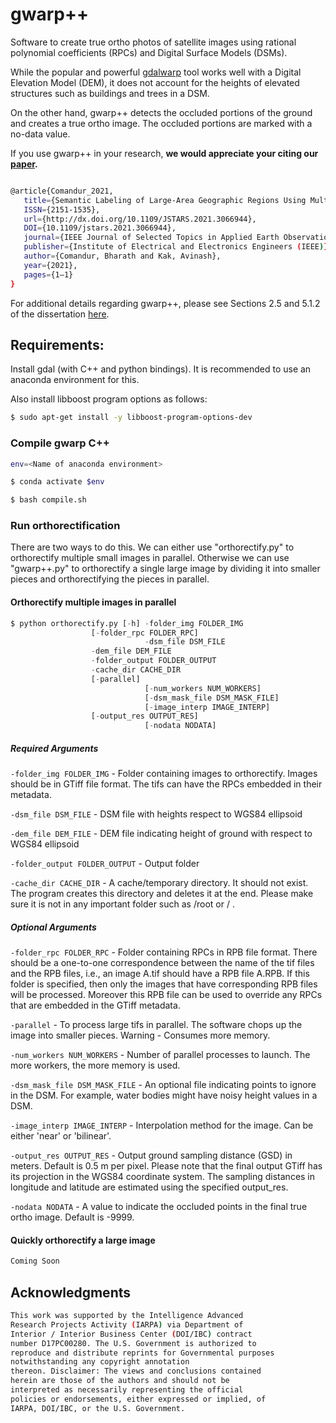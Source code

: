# gwarp++

Software to create true ortho photos of satellite images using rational polynomial coefficients (RPCs) and Digital Surface Models (DSMs).

While the popular and powerful [gdalwarp](https://gdal.org/programs/gdalwarp.html) tool works well with a Digital Elevation Model (DEM), it does not account for the heights of elevated structures such as buildings and trees in a DSM.

On the other hand, gwarp++ detects the occluded portions of the ground and creates a true ortho image. The occluded portions are marked with a no-data value. 

If you use gwarp++ in your research, **we would appreciate your citing our [paper](https://arxiv.org/abs/2008.10271).**

```bash

@article{Comandur_2021,
   title={Semantic Labeling of Large-Area Geographic Regions Using Multi-View and Multi-Date Satellite Images and Noisy OSM Training Labels},
   ISSN={2151-1535},
   url={http://dx.doi.org/10.1109/JSTARS.2021.3066944},
   DOI={10.1109/jstars.2021.3066944},
   journal={IEEE Journal of Selected Topics in Applied Earth Observations and Remote Sensing},
   publisher={Institute of Electrical and Electronics Engineers (IEEE)},
   author={Comandur, Bharath and Kak, Avinash},
   year={2021},
   pages={1–1}
}

```

For additional details regarding gwarp++, please see Sections 2.5 and 5.1.2 of the dissertation [here](https://hammer.figshare.com/articles/thesis/Semantic_Labeling_of_Large_Geographic_Areas_Using_Multi-Date_and_Multi-View_Satellite_Images_and_Noisy_OpenStreetMap_Labels/12739556).

## Requirements:

Install gdal (with C++ and python bindings). It is recommended to use an anaconda environment for this.

Also install libboost program options as follows:
```bash
$ sudo apt-get install -y libboost-program-options-dev
```
### Compile gwarp C++
```bash
env=<Name of anaconda environment>

$ conda activate $env

$ bash compile.sh
```
### Run orthorectification

There are two ways to do this. We can either use "orthorectify.py" to orthorectify multiple small images in parallel. Otherwise we can use "gwarp++.py" to orthorectify a single large image by dividing it into smaller pieces and orthorectifying the pieces in parallel.

#### Orthorectify multiple images in parallel
```python
$ python orthorectify.py [-h] -folder_img FOLDER_IMG
  	 		      [-folder_rpc FOLDER_RPC]
                       	      -dsm_file DSM_FILE
			      -dem_file DEM_FILE
			      -folder_output FOLDER_OUTPUT
			      -cache_dir CACHE_DIR
			      [-parallel]
                       	      [-num_workers NUM_WORKERS]
                       	      [-dsm_mask_file DSM_MASK_FILE]
                       	      [-image_interp IMAGE_INTERP]
			      [-output_res OUTPUT_RES]
                       	      [-nodata NODATA]
```

##### Required Arguments

``` -folder_img FOLDER_IMG ``` - Folder containing images to orthorectify. Images should be in GTiff file format. The tifs can have the RPCs embedded in their metadata.

``` -dsm_file DSM_FILE ``` - DSM file with heights respect to WGS84 ellipsoid

``` -dem_file DEM_FILE ``` - DEM file indicating height of ground with respect to WGS84 ellipsoid

``` -folder_output FOLDER_OUTPUT ``` - Output folder

``` -cache_dir CACHE_DIR ``` - A cache/temporary directory. It should not exist. The program creates this directory and deletes it at the end. Please make sure it is not in any important folder such as /root or / .

##### Optional Arguments

``` -folder_rpc FOLDER_RPC ``` - Folder containing RPCs in RPB file format. There should be a one-to-one correspondence between the name of the tif files and the RPB files, i.e., an image A.tif should have a RPB file A.RPB. If this folder is specified, then only the images that have corresponding RPB files will be processed. Moreover this RPB file can be used to override any RPCs that are embedded in the GTiff metadata.

``` -parallel ``` - To process large tifs in parallel. The software chops up the image into smaller pieces. Warning - Consumes more memory.

``` -num_workers NUM_WORKERS ``` - Number of parallel processes to launch. The more workers, the more memory is used.

``` -dsm_mask_file DSM_MASK_FILE ``` - An optional file indicating points to ignore in the DSM. For example, water bodies might have noisy height values in a DSM.

``` -image_interp IMAGE_INTERP ``` - Interpolation method for the image. Can be either 'near' or 'bilinear'.

``` -output_res OUTPUT_RES ``` - Output ground sampling distance (GSD) in meters. Default is 0.5 m per pixel. Please note that the final output GTiff has its projection in the WGS84 coordinate system. The sampling distances in longitude and latitude are estimated using the specified output_res.

``` -nodata NODATA ``` - A value to indicate the occluded points in the final true ortho image. Default is -9999.

#### Quickly orthorectify a large image
```bash
Coming Soon
```

## Acknowledgments

```bash
This work was supported by the Intelligence Advanced
Research Projects Activity (IARPA) via Department of
Interior / Interior Business Center (DOI/IBC) contract
number D17PC00280. The U.S. Government is authorized to
reproduce and distribute reprints for Governmental purposes
notwithstanding any copyright annotation
thereon. Disclaimer: The views and conclusions contained
herein are those of the authors and should not be
interpreted as necessarily representing the official
policies or endorsements, either expressed or implied, of
IARPA, DOI/IBC, or the U.S. Government.
```
